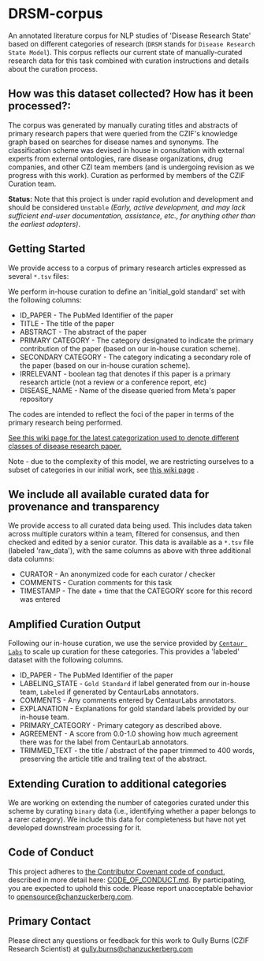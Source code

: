 # DRSM-corpus

An annotated literature corpus for NLP studies of 'Disease Research State' based on different categories of research (`DRSM` stands for `Disease Research State Model`). This corpus reflects our current state of manually-curated research data for this task combined with curation instructions and details about the curation process.

## How was this dataset collected? How has it been processed?:
The corpus was generated by manually curating titles and abstracts of primary research papers that were queried from the CZIF's knowledge graph based on searches for disease names and synonyms. The classification scheme was devised in house in consultation with external experts from external ontologies, rare disease organizations, drug companies, and other CZI team members (and is undergoing revision as we progress with this work). Curation as performed by members of the CZIF Curation team.

**Status:** Note that this project is under rapid evolution and development and should be considered `Unstable` _(Early, active development, and may lack sufficient end-user documentation, assistance, etc., for anything other than the earliest adopters)_.

## Getting Started

We provide access to a corpus of primary research articles expressed as several `*.tsv` files:

We perform in-house curation to define an 'initial_gold standard' set with the following columns: 

* ID_PAPER - The PubMed Identifier of the paper 
* TITLE - The title of the paper
* ABSTRACT - The abstract of the paper
* PRIMARY CATEGORY - The category designated to indicate the primary contribution of the paper (based on our in-house curation scheme). 
* SECONDARY CATEGORY - The category indicating a secondary role of the paper (based on our in-house curation scheme). 
* IRRELEVANT - boolean tag that denotes if this paper is a primary research article (not a review or a conference report, etc)
* DISEASE_NAME - Name of the disease queried from Meta's paper repository

The codes are intended to reflect the foci of the paper in terms of the primary research being performed. 

[See this wiki page for the latest categorization used to denote different classes of disease research paper.](../../wiki/Category-Model)  

Note - due to the complexity of this model, we are restricting ourselves to a subset of categories in our initial work, see [this wiki page](../../wiki/Initial-Curation-Task) .

## We include all available curated data for provenance and transparency

We provide access to all curated data being used. This includes data taken across multiple curators within a team, filtered for consensus, and then checked and edited by a senior curator. This data is available as a `*.tsv` file (labeled 'raw_data'), with the same columns as above with three additional data columns:  

* CURATOR - An anonymized code for each curator / checker  
* COMMENTS - Curation comments for this task  
* TIMESTAMP - The date + time that the CATEGORY score for this record was entered

## Amplified Curation Output 

Following our in-house curation, we use the service provided by [`Centaur Labs`](https://centaurlabs.com/) to scale up curation for these categories. This provides a 'labeled' dataset with the following columns. 

* ID_PAPER - The PubMed Identifier of the paper
* LABELING_STATE - `Gold Standard` if label generated from our in-house team, `Labeled` if generated by CentaurLabs annotators. 
* COMMENTS - Any comments entered by CentaurLabs annotators.
* EXPLANATION - Explanations for gold standard labels provided by our in-house team. 
* PRIMARY_CATEGORY - Primary category as described above. 
* AGREEMENT - A score from 0.0-1.0 showing how much agreement there was for the label from CentaurLab annotators.
* TRIMMED_TEXT - the title / abstract of the paper trimmed to 400 words, preserving the article title and trailing text of the abstract.  

## Extending Curation to additional categories 

We are working on extending the number of categories curated under this scheme by curating `binary` data (i.e., identifying whether a paper belongs to a rarer category). We include this data for completeness but have not yet developed downstream processing for it.

## Code of Conduct 

This project adheres to [the Contributor Covenant code of conduct](https://www.contributor-covenant.org/), described in more detail here: [CODE_OF_CONDUCT.md](CODE_OF_CONDUCT.md). By participating, you are expected to uphold this code. Please report unacceptable behavior to opensource@chanzuckerberg.com.

## Primary Contact 

Please direct any questions or feedback for this work to Gully Burns (CZIF Research Scientist) at gully.burns@chanzuckerberg.com 
